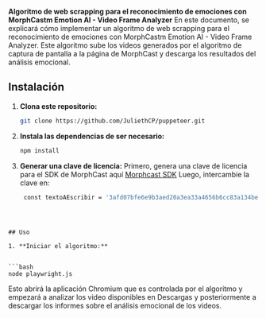 **Algoritmo de web scrapping para el reconocimiento de emociones con MorphCastm Emotion AI - Video Frame Analyzer**
En este documento, se explicará cómo implementar un algoritmo de web scrapping para el reconocimiento de emociones con MorphCastm Emotion AI - Video Frame Analyzer. Este algoritmo sube los videos generados por el algoritmo de captura de pantalla a la página de MorphCast y descarga los resultados del análisis emocional.


## Instalación

1. **Clona este repositorio:**
    ```bash
    git clone https://github.com/JuliethCP/puppeteer.git
    ```

2. **Instala las dependencias de ser necesario:**
    ```bash
    npm install
    ```
3. **Generar una clave de licencia:**
Primero, genera una clave de licencia para el SDK de MorphCast aquí [Morphcast SDK](https://www.morphcast.com/sdk-licence-request/)  Luego, intercambie la clave en:
   ```bash
    const textoAEscribir = '3afd07bfe6e9b3aed20a3ea33a4656b6cc83a134bedc';
```
   
    

## Uso

1. **Iniciar el algoritmo:**


```bash
node playwright.js
```

Esto abrirá la aplicación Chromium que es controlada por el algoritmo y empezará a analizar los video disponibles en Descargas y posteriormente a descargar los informes sobre el análisis emocional de los videos.


